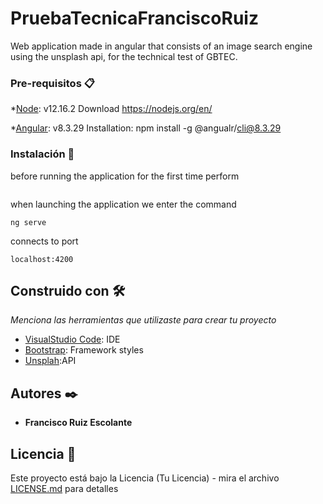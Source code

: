 # PruebaTecnicaFranciscoRuiz
Web application made in angular that consists of an image search engine using the unsplash api, for the technical test of GBTEC.


### Pre-requisitos 📋

*[Node](https://nodejs.org/en/):    v12.16.2
         Download https://nodejs.org/en/
         
*[Angular](https://angular.io): v8.3.29
         Installation: npm install -g @angualr/cli@8.3.29     
         

### Instalación 🔧

before running the application for the first time perform
```npm install
```

when launching the application we enter the command

```
ng serve
```

connects to port

```
localhost:4200
```


## Construido con 🛠️

_Menciona las herramientas que utilizaste para crear tu proyecto_

* [VisualStudio Code](https://code.visualstudio.com/): IDE
* [Bootstrap](https://getbootstrap.com/): Framework styles
* [Unsplah](https://unsplash.com/):API


## Autores ✒️

* **Francisco Ruiz Escolante** 
## Licencia 📄

Este proyecto está bajo la Licencia (Tu Licencia) - mira el archivo [LICENSE.md](LICENSE.md) para detalles

